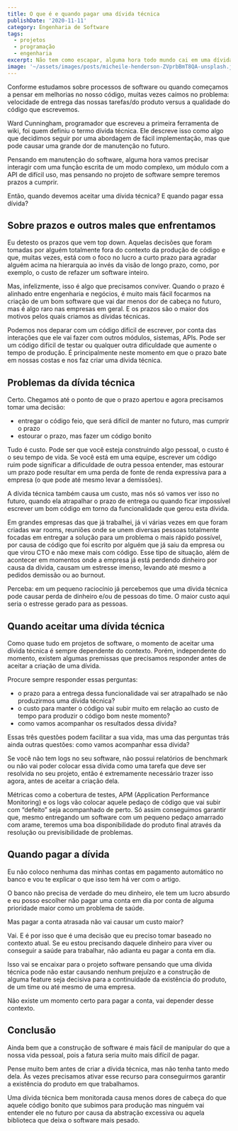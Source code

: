 ```yaml
---
title: O que é e quando pagar uma dívida técnica
publishDate: '2020-11-11'
category: Engenharia de Software
tags:
  - projetos
  - programação
  - engenharia
excerpt: Não tem como escapar, alguma hora todo mundo cai em uma dívida e essa pode ser uma dívida técnica, mas o que realmente é isso e quando vamos pagar essa conta?
image: '~/assets/images/posts/micheile-henderson-ZVprbBmT8QA-unsplash.jpg'
---
```


Conforme estudamos sobre processos de software ou quando começamos a pensar em melhorias no nosso código, muitas vezes caímos no problema: velocidade de entrega das nossas tarefas/do produto versus a qualidade do código que escrevemos.

Ward Cunningham, programador que escreveu a primeira ferramenta de wiki, foi quem definiu o termo dívida técnica. Ele descreve isso como algo que decidimos seguir por uma abordagem de fácil implementação, mas que pode causar uma grande dor de manutenção no futuro.

Pensando em manutenção do software, alguma hora vamos precisar interagir com uma função escrita de um modo complexo, um módulo com a API de difícil uso, mas pensando no projeto de software sempre teremos prazos a cumprir.

Então, quando devemos aceitar uma dívida técnica? E quando pagar essa dívida?

## <a name='Sobreprazoseoutrosmalesqueenfrentamos'></a>Sobre prazos e outros males que enfrentamos

Eu detesto os prazos que vem top down. Aquelas decisões que foram tomadas por alguém totalmente fora do contexto da produção de código e que, muitas vezes, está com o foco no lucro a curto prazo para agradar alguém acima na hierarquia ao invés da visão de longo prazo, como, por exemplo, o custo de refazer um software inteiro.

Mas, infelizmente, isso é algo que precisamos conviver. Quando o prazo é alinhado entre engenharia e negócios, é muito mais fácil focarmos na criação de um bom software que vai dar menos dor de cabeça no futuro, mas é algo raro nas empresas em geral. E os prazos são o maior dos motivos pelos quais criamos as dívidas técnicas.

Podemos nos deparar com um código difícil de escrever, por conta das interações que ele vai fazer com outros módulos, sistemas, APIs. Pode ser um código difícil de testar ou qualquer outra dificuldade que aumente o tempo de produção. É principalmente neste momento em que o prazo bate em nossas costas e nos faz criar uma dívida técnica.

## <a name='Problemasdadvidatcnica'></a>Problemas da dívida técnica

Certo. Chegamos até o ponto de que o prazo apertou e agora precisamos tomar uma decisão:

- entregar o código feio, que será difícil de manter no futuro, mas cumprir o prazo
- estourar o prazo, mas fazer um código bonito

Tudo é custo. Pode ser que você esteja construindo algo pessoal, o custo é o seu tempo de vida. Se você está em uma equipe, escrever um código ruim pode significar a dificuldade de outra pessoa entender, mas estourar um prazo pode resultar em uma perda de fonte de renda expressiva para a empresa (o que pode até mesmo levar a demissões).

A dívida técnica também causa um custo, mas nós só vamos ver isso no futuro, quando ela atrapalhar o prazo de entrega ou quando ficar impossível escrever um bom código em torno da funcionalidade que gerou esta dívida.

Em grandes empresas das que já trabalhei, já vi várias vezes em que foram criadas war rooms, reuniões onde se unem diversas pessoas totalmente focadas em entregar a solução para um problema o mais rápido possível, por causa de código que foi escrito por alguém que já saiu da empresa ou que virou CTO e não mexe mais com código. Esse tipo de situação, além de acontecer em momentos onde a empresa já está perdendo dinheiro por causa da dívida, causam um estresse imenso, levando até mesmo a pedidos demissão ou ao burnout.

Perceba: em um pequeno raciocínio já percebemos que uma dívida técnica pode causar perda de dinheiro e/ou de pessoas do time. O maior custo aqui seria o estresse gerado para as pessoas.

## <a name='Quandoaceitarumadvidatcnica'></a>Quando aceitar uma dívida técnica

Como quase tudo em projetos de software, o momento de aceitar uma dívida técnica é sempre dependente do contexto. Porém, independente do momento, existem algumas premissas que precisamos responder antes de aceitar a criação de uma dívida.

Procure sempre responder essas perguntas:

- o prazo para a entrega dessa funcionalidade vai ser atrapalhado se não produzirmos uma dívida técnica?
- o custo para manter o código vai subir muito em relação ao custo de tempo para produzir o código bom neste momento?
- como vamos acompanhar os resultados dessa dívida?

Essas três questões podem facilitar a sua vida, mas uma das perguntas trás ainda outras questões: como vamos acompanhar essa dívida?

Se você não tem logs no seu software, não possui relatórios de benchmark ou não vai poder colocar essa dívida como uma tarefa que deve ser resolvida no seu projeto, então é extremamente necessário trazer isso agora, antes de aceitar a criação dela.

Métricas como a cobertura de testes, APM (Application Performance Monitoring) e os logs vão colocar aquele pedaço de código que vai subir com “defeito” seja acompanhado de perto. Só assim conseguimos garantir que, mesmo entregando um software com um pequeno pedaço amarrado com arame, teremos uma boa disponibilidade do produto final através da resolução ou previsibilidade de problemas.

## <a name='Quandopagaradvida'></a>Quando pagar a dívida

Eu não coloco nenhuma das minhas contas em pagamento automático no banco e vou te explicar o que isso tem há ver com o artigo.

O banco não precisa de verdade do meu dinheiro, ele tem um lucro absurdo e eu posso escolher não pagar uma conta em dia por conta de alguma prioridade maior como um problema de saúde.

Mas pagar a conta atrasada não vai causar um custo maior?

Vai. E é por isso que é uma decisão que eu preciso tomar baseado no contexto atual. Se eu estou precisando daquele dinheiro para viver ou conseguir a saúde para trabalhar, não adianta eu pagar a conta em dia.

Isso vai se encaixar para o projeto software pensando que uma dívida técnica pode não estar causando nenhum prejuízo e a construção de alguma feature seja decisiva para a continuidade da existência do produto, de um time ou até mesmo de uma empresa.

Não existe um momento certo para pagar a conta, vai depender desse contexto.

## <a name='Concluso'></a>Conclusão

Ainda bem que a construção de software é mais fácil de manipular do que a nossa vida pessoal, pois a fatura seria muito mais difícil de pagar.

Pense muito bem antes de criar a dívida técnica, mas não tenha tanto medo dela. Às vezes precisamos ativar esse recurso para conseguirmos garantir a existência do produto em que trabalhamos.

Uma dívida técnica bem monitorada causa menos dores de cabeça do que aquele código bonito que subimos para produção mas ninguém vai entender ele no futuro por causa da abstração excessiva ou aquela biblioteca que deixa o software mais pesado.
